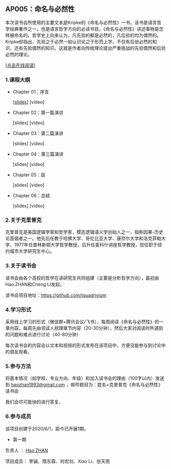 

## AP005：命名与必然性

本次读书会所使用的主要文本是Kripke的《命名与必然性》一书。该书是语言哲学经典著作之一，也是语言哲学方向的必读书目。《命名与必然性》讲述事物是怎样被命名的。哲学史上向来认为，凡先验的都是必然的，凡后验的均为偶然的。Kripke却指出，先验之于必然一如认识论之于形而上学，不仅有后验必然的知识，还有先验偶然的知识。这就是作者向传统理论提出严重挑战的先验偶然和后验必然的理论。

[[点击在线阅读]](https://tquadrivium.github.io/NamingAndNecessity/)

### 1.课程大纲

- Chapter 01：序言

  [[slides]](/slides/chapter01) [video]

- Chapter 02：第一篇演讲

  [slides] [video]

- Chapter 03：第二篇演讲

  [slides] [video]

- Chapter 04：第三篇演讲

  [slides] [video]

- Chapter 05：跋

  [slides] [video]

- Chapter 06：总结

  [slides] [video]


### 2.关于克里普克

克里普克是美国逻辑学家和哲学家，模态逻辑语义学创始人之一，指称因果-历史论首倡者之一。他先后任教于哈佛大学、哥伦比亚大学、康奈尔大学和洛克菲勒大学，1977年任普林斯顿大学哲学教授，后升任麦科什讲座哲学教授，现任职于纽约城市大学研究生中心。

### 3.关于读书会

读书会由各个高校的哲学在读研究生共同组建（主要是分析哲学方向），最初由Hao ZHAN和Cheng LI发起。

读书会项目地址：https://github.com/tquadrivium

### 4.学习形式

采用线上学习的形式（微信群+腾讯会议/飞书），每周阅读《命名与必然性》的一章内容。每周先由领读人梳理章节内容（20-30分钟），然后大家对阅读时所遇到的问题和难点进行讨论（40-80分钟）

每次读书会的内容会以文本和视频的形式发布在该项目中，方便没能参与到讨论中的朋友观看。

### 5.参与方法

将基本情况（如学校、专业方向、年级）和加入读书会的理由（100字以内）发送到 [haozhan1993@gmail.com](mailto:haozhan1993@gmail.com) ，邮件题目为：姓名+克里普克《命名与必然性》读书会

我们会尽可能快的进行答复。



### 6.参与成员

该项目创建于2020/6/1，距今已开展1期。

- 第一期

负责人	：	[Hao ZHAN](https://github.com/zhanhao93)

项目成员：	李铖、隋东霖、何宏剑、Xiao Li、张天雨